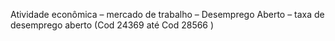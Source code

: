 Atividade econômica – mercado de trabalho – Desemprego Aberto – taxa de desemprego aberto (Cod 24369 até Cod 28566 )
